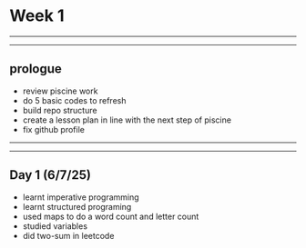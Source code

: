 # Week 1


---
---

## prologue 

- review piscine work
- do 5 basic codes to refresh
- build repo structure
- create a lesson plan in line with the next step of piscine
- fix github profile

---
---

## Day 1 (6/7/25)
- learnt imperative programming
- learnt structured programing
- used maps to do a word count and letter count
- studied variables
- did two-sum in leetcode